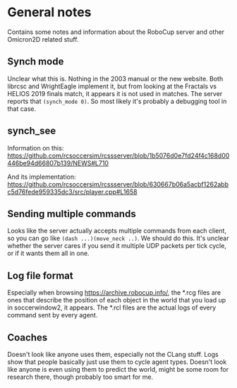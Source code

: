 # General notes
Contains some notes and information about the RoboCup server and other Omicron2D related stuff.

## Synch mode
Unclear what this is. Nothing in the 2003 manual or the new website. Both librcsc and WrightEagle implement it,
but from looking at the Fractals vs HELIOS 2019 finals match, it appears it is not used in matches. The server reports
that `(synch_mode 0)`. So most likely it's probably a debugging tool in that case.

## synch_see
Information on this: https://github.com/rcsoccersim/rcssserver/blob/1b5076d0e7fd24f4c168d00446be94d66807b139/NEWS#L710

And its implementation:
https://github.com/rcsoccersim/rcssserver/blob/630667b06a5acbf1262abbc5d76fede959335dc3/src/player.cpp#L1658

## Sending multiple commands
Looks like the server actually accepts multiple commands from each client, so you can go like `(dash ...)(move_neck ..)`.
We should do this. It's unclear whether the server cares if you send it multiple UDP packets per tick cycle, or if it
wants them all in one.

## Log file format
Especially when browsing https://archive.robocup.info/, the *.rcg files are ones that describe the position of each
object in the world that you load up in soccerwindow2, it appears. The *.rcl files are the actual logs of every
command sent by every agent.

## Coaches
Doesn't look like anyone uses them, especially not the CLang stuff. Logs show that people basically just use them to
cycle agent types. Doesn't look like anyone is even using them to predict the world, might be some room for research
there, though probably too smart for me.